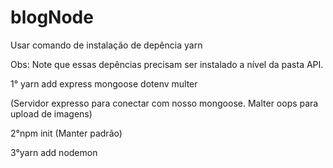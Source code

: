 # blogNode

Usar comando de instalação de depência yarn

Obs: Note que essas depências precisam ser instalado a nível da pasta API.

1° yarn add express mongoose dotenv multer 

(Servidor expresso para conectar com nosso mongoose. 
Malter oops para upload de imagens)

2°npm init (Manter padrão)

3°yarn add nodemon

